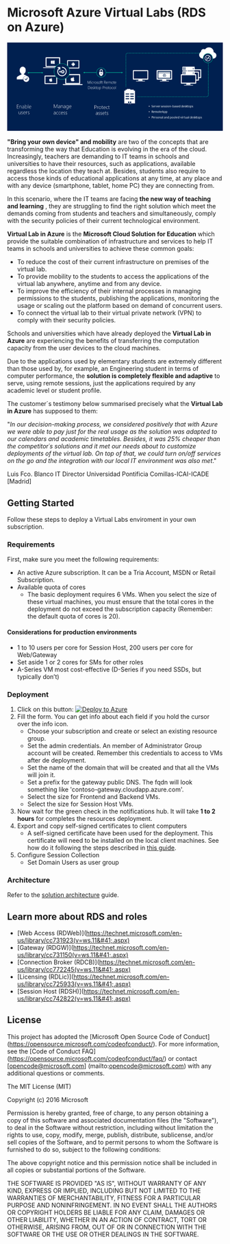 # **Microsoft Azure Virtual Labs (RDS on Azure)**

![RDS](./Documentation/imagenes/rds-overview.png)

**"Bring your own device" and mobility** are two of the concepts that are transforming the way that Education is evolving in the era of the cloud. Increasingly, teachers are demanding to IT teams in schools and universities to have their resources, such as applications, available regardless the location they teach at. Besides, students also require to access those kinds of educational applications at any time, at any place and with any device (smartphone, tablet, home PC) they are connecting from.

In this scenario, where the IT teams are facing **the new way of teaching and learning** , they are struggling to find the right solution which meet the demands coming from students and teachers and simultaneously, comply with the security policies of their current technological environment.

**Virtual Lab in Azure** is the **Microsoft Cloud Solution for Education** which provide the suitable combination of infrastructure and services to help IT teams in schools and universities to achieve these common goals:

- To reduce the cost of their current infrastructure on premises of the virtual lab.
- To provide mobility to the students to access the applications of the virtual lab anywhere, anytime and from any device.
- To improve the efficiency of their internal processes in managing permissions to the students, publishing the applications, monitoring the usage or scaling out the platform based on demand of concurrent users.
- To connect the virtual lab to their virtual private network (VPN) to comply with their security policies.

Schools and universities which have already deployed the **Virtual Lab in Azure** are experiencing the benefits of transferring the computation capacity from the user devices to the cloud machines.

Due to the applications used by elementary students are extremely different than those used by, for example, an Engineering student in terms of computer performance, the **solution is completely flexible and adaptive** to serve, using remote sessions, just the applications required by any academic level or student profile.

The customer´s testimony below summarised precisely what the **Virtual Lab in Azure** has supposed to them:

&quot;_In our decision-making process, we considered positively that with Azure we were able to pay just for the real usage as the solution was adapted to our calendars and academic timetables. Besides, it was 25% cheaper than the competitor´s solutions and it met our needs about to customize deployments of the virtual lab. On top of that, we could turn on/off services on the go and the integration with our local IT environment was also met_.&quot;

Luis Fco. Blanco
IT Director
Universidad Pontificia Comillas-ICAI-ICADE [Madrid]

## Getting Started

Follow these steps to deploy a Virtual Labs enviroment in your own subscription.

### Requirements

First, make sure you meet the following requirements:

* An active Azure subscription. It can be a Tria Account, MSDN or Retail Subscription.
* Available quota of cores
  * The basic deployment requires 6 VMs. When you select the size of these virtual machines, you must ensure that the total cores in the deployment do not exceed the subscription capacity (Remember: the default quota of cores is 20).
  
#### Considerations for production environments

* 1 to 10 users per core for Session Host, 200 users per core for Web/Gateway
* Set aside 1 or 2 cores for SMs for other roles
* A-Series VM most cost-effective (D-Series if you need SSDs, but typically don’t)

### Deployment 

1. Click on this button: [![Deploy to Azure](http://azuredeploy.net/deploybutton.png)](https://portal.azure.com/#create/Microsoft.Template/uri/https%3A%2F%2Fraw.githubusercontent.com%2Fintelequia%2FVirtualLabs%2Fmaster%2Fsimple-architecture%2Frds-base-azuredeploy.json)
2. Fill the form. You can get info about each field if you hold the cursor over the info icon.
   * Choose your subscription and create or select an existing resource group.
   * Set the admin credentials. An member of Administrator Group account will be created. Remember this credentials to access to VMs after de deployment.
   * Set the name of the domain that will be created and that all the VMs will join it.
   * Set a prefix for the gateway public DNS. The fqdn will look something like 'contoso-gateway.cloudapp.azure.com'.
   * Select the size for Frontend and Backend VMs.
   * Select the size for Session Host VMs.
3. Now wait for the green check in the notifications hub. It will take **1 to 2 hours** for completes the resources deployment.
4. Export and copy self-signed certificates to client computers
   * A self-signed certificate have been used for the deployment. This certificate will need to be installed on the local client machines. See how do it following the steps described in [this guide](Documentation/UserAccessWebCert.md). 
5. Configure Session Collection
   * Set Domain Users as user group
   
### Architecture

Refer to the [solution architecture](Documentation/SolutionArchitecture.md) guide. 

## Learn more about RDS and roles

- [Web Access (RDWeb)](https://technet.microsoft.com/en-us/library/cc731923(v=ws.11&#41;.aspx)
- [Gateway (RDGW)](https://technet.microsoft.com/en-us/library/cc731150(v=ws.11&#41;.aspx)
- [Connection Broker (RDCB)](https://technet.microsoft.com/en-us/library/cc772245(v=ws.11&#41;.aspx)
- [Licensing (RDLic)](https://technet.microsoft.com/en-us/library/cc725933(v=ws.11&#41;.aspx)
- [Session Host (RDSH)](https://technet.microsoft.com/en-us/library/cc742822(v=ws.11&#41;.aspx)

## License

This project has adopted the [Microsoft Open Source Code of Conduct] (https://opensource.microsoft.com/codeofconduct/). For more information, see the [Code of Conduct FAQ] (https://opensource.microsoft.com/codeofconduct/faq/) or contact [opencode@microsoft.com] (mailto:opencode@microsoft.com) with any additional questions or comments.

The MIT License (MIT)

Copyright (c) 2016 Microsoft

Permission is hereby granted, free of charge, to any person obtaining a copy of this software and associated documentation files (the "Software"), to deal in the Software without restriction, including without limitation the rights to use, copy, modify, merge, publish, distribute, sublicense, and/or sell copies of the Software, and to permit persons to whom the Software is furnished to do so, subject to the following conditions:

The above copyright notice and this permission notice shall be included in all copies or substantial portions of the Software.

THE SOFTWARE IS PROVIDED "AS IS", WITHOUT WARRANTY OF ANY KIND, EXPRESS OR IMPLIED, INCLUDING BUT NOT LIMITED TO THE WARRANTIES OF MERCHANTABILITY, FITNESS FOR A PARTICULAR PURPOSE AND NONINFRINGEMENT. IN NO EVENT SHALL THE AUTHORS OR COPYRIGHT HOLDERS BE LIABLE FOR ANY CLAIM, DAMAGES OR OTHER LIABILITY, WHETHER IN AN ACTION OF CONTRACT, TORT OR OTHERWISE, ARISING FROM, OUT OF OR IN CONNECTION WITH THE SOFTWARE OR THE USE OR OTHER DEALINGS IN THE SOFTWARE.
